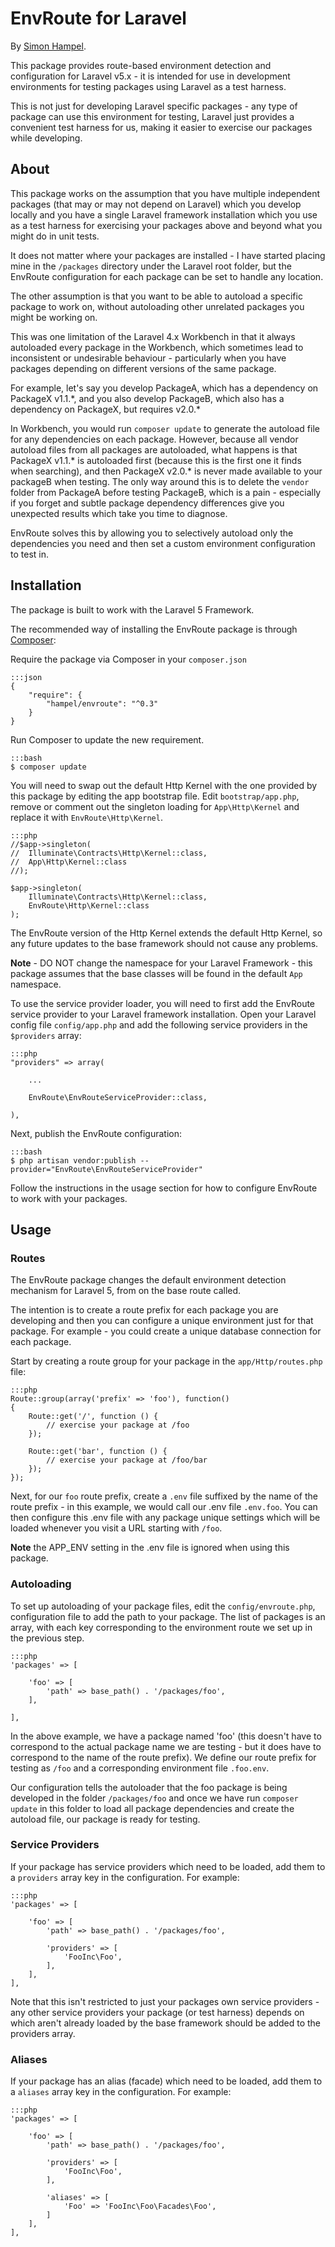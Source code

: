 EnvRoute for Laravel
====================

By [Simon Hampel](http://hampelgroup.com/).

This package provides route-based environment detection and configuration for Laravel v5.x - it is intended for use in 
development environments for testing packages using Laravel as a test harness.

This is not just for developing Laravel specific packages - any type of package can use this environment for testing,
Laravel just provides a convenient test harness for us, making it easier to exercise our packages while developing.

About
-----

This package works on the assumption that you have multiple independent packages (that may or may not depend on Laravel)
which you develop locally and you have a single Laravel framework installation which you use as a test harness for
exercising your packages above and beyond what you might do in unit tests.

It does not matter where your packages are installed - I have started placing mine in the `/packages` directory under
the Laravel root folder, but the EnvRoute configuration for each package can be set to handle any location.
 
The other assumption is that you want to be able to autoload a specific package to work on, without autoloading other 
unrelated packages you might be working on.

This was one limitation of the Laravel 4.x Workbench in that it always autoloaded every package in the Workbench, which
sometimes lead to inconsistent or undesirable behaviour - particularly when you have packages depending on different
versions of the same package.

For example, let's say you develop PackageA, which has a dependency on PackageX v1.1.\*, and you also develop PackageB, 
which also has a dependency on PackageX, but requires v2.0.\*

In Workbench, you would run `composer update` to generate the autoload file for any dependencies on each package.
However, because all vendor autoload files from all packages are autoloaded, what happens is that PackageX v1.1.\* is 
autoloaded first (because this is the first one it finds when searching), and then PackageX v2.0.\* is never made 
available to your packageB when testing. The only way around this is to delete the `vendor` folder from PackageA before
testing PackageB, which is a pain - especially if you forget and subtle package dependency differences give you 
unexpected results which take you time to diagnose.

EnvRoute solves this by allowing you to selectively autoload only the dependencies you need and then set a custom
environment configuration to test in.

Installation
------------

The package is built to work with the Laravel 5 Framework.

The recommended way of installing the EnvRoute package is through [Composer](http://getcomposer.org):

Require the package via Composer in your `composer.json`

    :::json
    {
        "require": {
            "hampel/envroute": "^0.3"
        }
    }

Run Composer to update the new requirement.

    :::bash
    $ composer update

You will need to swap out the default Http Kernel with the one provided by this package by editing the app bootstrap
file. Edit `bootstrap/app.php`, remove or comment out the singleton loading for `App\Http\Kernel` and replace it with
`EnvRoute\Http\Kernel`.

    :::php
    //$app->singleton(
    //	Illuminate\Contracts\Http\Kernel::class,
    //	App\Http\Kernel::class
    //);
    
    $app->singleton(
    	Illuminate\Contracts\Http\Kernel::class,
    	EnvRoute\Http\Kernel::class
    );

The EnvRoute version of the Http Kernel extends the default Http Kernel, so any future updates to the base framework
should not cause any problems.

**Note** - DO NOT change the namespace for your Laravel Framework - this package assumes that the base classes will be
found in the default `App` namespace.

To use the service provider loader, you will need to first add the EnvRoute service provider to your Laravel framework
installation. Open your Laravel config file `config/app.php` and add the following service providers in the 
`$providers` array:

    :::php
    "providers" => array(

        ...

    	EnvRoute\EnvRouteServiceProvider::class,

    ),

Next, publish the EnvRoute configuration:

    :::bash
    $ php artisan vendor:publish --provider="EnvRoute\EnvRouteServiceProvider"

Follow the instructions in the usage section for how to configure EnvRoute to work with your packages. 

Usage
-----

### Routes ###

The EnvRoute package changes the default environment detection mechanism for Laravel 5, from on the base route called.

The intention is to create a route prefix for each package you are developing and then you can configure a unique
environment just for that package. For example - you could create a unique database connection for each package.
 
Start by creating a route group for your package in the `app/Http/routes.php` file:

    :::php
    Route::group(array('prefix' => 'foo'), function()
    {
    	Route::get('/', function () {
    		// exercise your package at /foo
    	});
    
    	Route::get('bar', function () {
    		// exercise your package at /foo/bar
    	});
    });

Next, for our `foo` route prefix, create a `.env` file suffixed by the name of the route prefix - in this example, we
would call our .env file `.env.foo`. You can then configure this .env file with any package unique settings which will
be loaded whenever you visit a URL starting with `/foo`.

**Note** the APP_ENV setting in the .env file is ignored when using this package.

### Autoloading ###

To set up autoloading of your package files, edit the `config/envroute.php`, configuration file to add the path to your
package. The list of packages is an array, with each key corresponding to the environment route we set up in the 
previous step.

    :::php
    'packages' => [
    
    	'foo' => [
    		'path' => base_path() . '/packages/foo',
    	],
    
    ],
    
In the above example, we have a package named 'foo' (this doesn't have to correspond to the actual package name we are
testing - but it does have to correspond to the name of the route prefix). We define our route prefix for testing as
`/foo` and a corresponding environment file `.foo.env`.
 
Our configuration tells the autoloader that the foo package is being developed in the folder `/packages/foo` and once we
have run `composer update` in this folder to load all package dependencies and create the autoload file, our package
is ready for testing.

### Service Providers ###

If your package has service providers which need to be loaded, add them to a `providers` array key in the configuration.
For example:

    :::php
    'packages' => [
    
    	'foo' => [
    		'path' => base_path() . '/packages/foo',
    
    		'providers' => [
    			'FooInc\Foo',
    		],
    	],
    ],

Note that this isn't restricted to just your packages own service providers - any other service providers your package
(or test harness) depends on which aren't already loaded by the base framework should be added to the providers array. 

### Aliases ###

If your package has an alias (facade) which need to be loaded, add them to a `aliases` array key in the configuration.
For example:

    :::php
    'packages' => [
    
    	'foo' => [
    		'path' => base_path() . '/packages/foo',
    
    		'providers' => [
    			'FooInc\Foo',
    		],
    		
    		'aliases' => [
    			'Foo' => 'FooInc\Foo\Facades\Foo',
    		]
    	],
    ],

